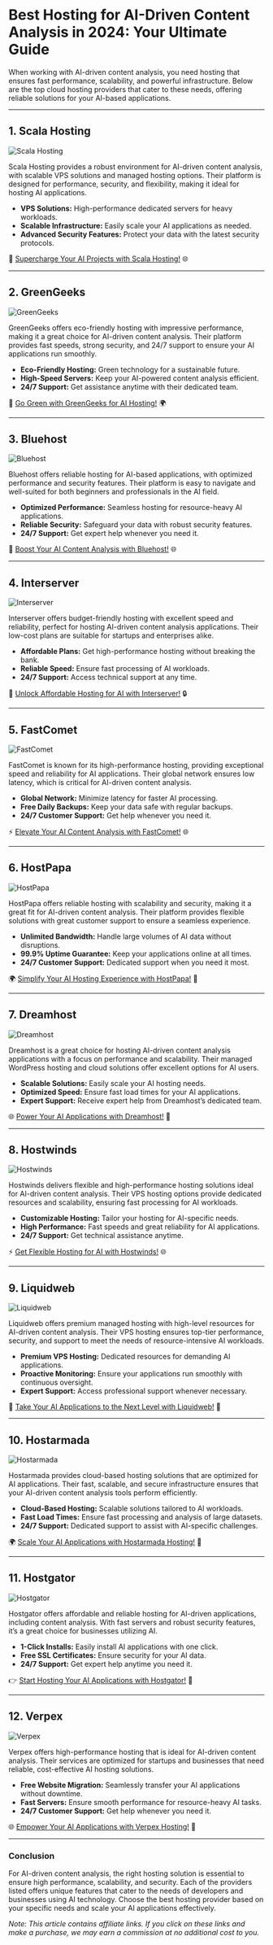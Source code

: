 # Best Hosting for AI-Driven Content Analysis in 2024: Your Ultimate Guide

When working with AI-driven content analysis, you need hosting that ensures fast performance, scalability, and powerful infrastructure. Below are the top cloud hosting providers that cater to these needs, offering reliable solutions for your AI-based applications.

---

## 1. Scala Hosting

![Scala Hosting](https://i.imgur.com/uJ5JIK3.png "Scala Web Hosting")

Scala Hosting provides a robust environment for AI-driven content analysis, with scalable VPS solutions and managed hosting options. Their platform is designed for performance, security, and flexibility, making it ideal for hosting AI applications.

- **VPS Solutions:** High-performance dedicated servers for heavy workloads.
- **Scalable Infrastructure:** Easily scale your AI applications as needed.
- **Advanced Security Features:** Protect your data with the latest security protocols.

🚀 [Supercharge Your AI Projects with Scala Hosting!](https://snipitx.com/scala-jy) 🌐

---

## 2. GreenGeeks

![GreenGeeks](https://i.imgur.com/eEwuntu.jpg "GreenGeeks Hosting")

GreenGeeks offers eco-friendly hosting with impressive performance, making it a great choice for AI-driven content analysis. Their platform provides fast speeds, strong security, and 24/7 support to ensure your AI applications run smoothly.

- **Eco-Friendly Hosting:** Green technology for a sustainable future.
- **High-Speed Servers:** Keep your AI-powered content analysis efficient.
- **24/7 Support:** Get assistance anytime with their dedicated team.

🌱 [Go Green with GreenGeeks for AI Hosting!](https://snipitx.com/greengeeks-jy) 🌍

---

## 3. Bluehost

![Bluehost](https://i.imgur.com/PasFF9E.jpeg "Bluehost Hosting")

Bluehost offers reliable hosting for AI-based applications, with optimized performance and security features. Their platform is easy to navigate and well-suited for both beginners and professionals in the AI field.

- **Optimized Performance:** Seamless hosting for resource-heavy AI applications.
- **Reliable Security:** Safeguard your data with robust security features.
- **24/7 Support:** Get expert help whenever you need it.

🚀 [Boost Your AI Content Analysis with Bluehost!](https://snipitx.com/bluehost-jy) 🌐

---

## 4. Interserver

![Interserver](https://i.imgur.com/OM5dOEW.jpeg "Interserver Hosting")

Interserver offers budget-friendly hosting with excellent speed and reliability, perfect for hosting AI-driven content analysis applications. Their low-cost plans are suitable for startups and enterprises alike.

- **Affordable Plans:** Get high-performance hosting without breaking the bank.
- **Reliable Speed:** Ensure fast processing of AI workloads.
- **24/7 Support:** Access technical support at any time.

💸 [Unlock Affordable Hosting for AI with Interserver!](https://snipitx.com/interserver-jy) 🔒

---

## 5. FastComet

![FastComet](https://i.imgur.com/7qgXuWp.png "FastComet Hosting")

FastComet is known for its high-performance hosting, providing exceptional speed and reliability for AI applications. Their global network ensures low latency, which is critical for AI-driven content analysis.

- **Global Network:** Minimize latency for faster AI processing.
- **Free Daily Backups:** Keep your data safe with regular backups.
- **24/7 Customer Support:** Get help whenever you need it.

⚡ [Elevate Your AI Content Analysis with FastComet!](https://snipitx.com/fastcomet-jy) 🌐

---

## 6. HostPapa

![HostPapa](https://i.imgur.com/ouDTkvl.jpeg "HostPapa Hosting")

HostPapa offers reliable hosting with scalability and security, making it a great fit for AI-driven content analysis. Their platform provides flexible solutions with great customer support to ensure a seamless experience.

- **Unlimited Bandwidth:** Handle large volumes of AI data without disruptions.
- **99.9% Uptime Guarantee:** Keep your applications online at all times.
- **24/7 Customer Support:** Dedicated support when you need it most.

🌍 [Simplify Your AI Hosting Experience with HostPapa!](https://snipitx.com/hostpapa-jy) 🚀

---

## 7. Dreamhost

![Dreamhost](https://i.imgur.com/rXIg8ip.jpeg "Dreamhost Hosting")

Dreamhost is a great choice for hosting AI-driven content analysis applications with a focus on performance and scalability. Their managed WordPress hosting and cloud solutions offer excellent options for AI users.

- **Scalable Solutions:** Easily scale your AI hosting needs.
- **Optimized Speed:** Ensure fast load times for your AI applications.
- **Expert Support:** Receive expert help from Dreamhost’s dedicated team.

🌐 [Power Your AI Applications with Dreamhost!](https://snipitx.com/dreamhost-jy) 🚀

---

## 8. Hostwinds

![Hostwinds](https://i.imgur.com/53aSNXx.jpeg "Hostwinds Hosting")

Hostwinds delivers flexible and high-performance hosting solutions ideal for AI-driven content analysis. Their VPS hosting options provide dedicated resources and scalability, ensuring fast processing for AI workloads.

- **Customizable Hosting:** Tailor your hosting for AI-specific needs.
- **High Performance:** Fast speeds and great reliability for AI applications.
- **24/7 Support:** Get technical assistance anytime.

⚡ [Get Flexible Hosting for AI with Hostwinds!](https://snipitx.com/hostwinds-jy) 🌐

---

## 9. Liquidweb

![Liquidweb](https://i.imgur.com/4IvT9SC.jpeg "Liquidweb Hosting")

Liquidweb offers premium managed hosting with high-level resources for AI-driven content analysis. Their VPS hosting ensures top-tier performance, security, and support to meet the needs of resource-intensive AI workloads.

- **Premium VPS Hosting:** Dedicated resources for demanding AI applications.
- **Proactive Monitoring:** Ensure your applications run smoothly with continuous oversight.
- **Expert Support:** Access professional support whenever necessary.

🌟 [Take Your AI Applications to the Next Level with Liquidweb!](https://snipitx.com/liquidweb-jy) 🚀

---

## 10. Hostarmada

![Hostarmada](https://i.imgur.com/KFbdf3o.jpeg "Hostarmada Hosting")

Hostarmada provides cloud-based hosting solutions that are optimized for AI applications. Their fast, scalable, and secure infrastructure ensures that your AI-driven content analysis tools perform efficiently.

- **Cloud-Based Hosting:** Scalable solutions tailored to AI workloads.
- **Fast Load Times:** Ensure fast processing and analysis of large datasets.
- **24/7 Support:** Dedicated support to assist with AI-specific challenges.

🌍 [Scale Your AI Applications with Hostarmada Hosting!](https://snipitx.com/hostarmada-jy) 🚀

---

## 11. Hostgator

![Hostgator](https://i.imgur.com/BcVkH57.jpeg "Hostgator Hosting")

Hostgator offers affordable and reliable hosting for AI-driven applications, including content analysis. With fast servers and robust security features, it’s a great choice for businesses utilizing AI.

- **1-Click Installs:** Easily install AI applications with one click.
- **Free SSL Certificates:** Ensure security for your AI data.
- **24/7 Support:** Get expert help anytime you need it.

👉 [Start Hosting Your AI Applications with Hostgator!](https://snipitx.com/hostgator-jy) 💼

---

## 12. Verpex

![Verpex](https://i.imgur.com/6x5LhiS.jpeg "Verpex Hosting")

Verpex offers high-performance hosting that is ideal for AI-driven content analysis. Their services are optimized for startups and businesses that need reliable, cost-effective AI hosting solutions.

- **Free Website Migration:** Seamlessly transfer your AI applications without downtime.
- **Fast Servers:** Ensure smooth performance for resource-heavy AI tasks.
- **24/7 Customer Support:** Get help whenever you need it.

🌐 [Empower Your AI Applications with Verpex Hosting!](https://snipitx.com/verpex-jy) 🚀

---

### Conclusion

For AI-driven content analysis, the right hosting solution is essential to ensure high performance, scalability, and security. Each of the providers listed offers unique features that cater to the needs of developers and businesses using AI technology. Choose the best hosting provider based on your specific needs and scale your AI applications effectively.

*Note: This article contains affiliate links. If you click on these links and make a purchase, we may earn a commission at no additional cost to you.*

